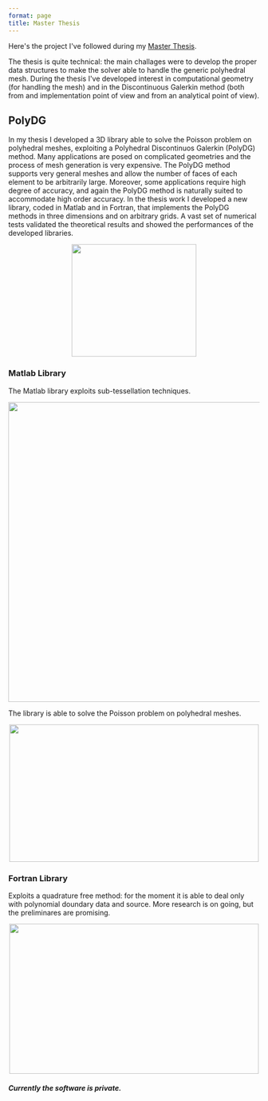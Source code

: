 ```yaml
---
format: page
title: Master Thesis
---
```


Here's the project I've followed during my [Master Thesis](https://alberto1artoni.github.io/assets/pdf/Tesi/TesiStile.pdf).

The thesis is quite technical: the main challages were to develop the proper data structures to make the solver able to handle the generic polyhedral mesh. 
During the thesis I've developed interest in computational geometry (for handling the mesh) and in the Discontinuous Galerkin method (both from and implementation point of view and from an analytical point of view).


## PolyDG

In my thesis I developed a 3D library able to solve the
Poisson problem on polyhedral meshes, exploiting a Polyhedral Discontinuos Galerkin (PolyDG) method.
Many applications are posed on complicated geometries and the process of mesh generation is very expensive. The PolyDG method supports very general meshes and allow the number of faces of each element to be arbitrarily large. Moreover, some applications require high degree of accuracy, and again the PolyDG method is naturally suited to accommodate high order accuracy.
In the thesis work I developed a new library, coded in Matlab and in
Fortran, that implements the PolyDG methods in three dimensions and
on arbitrary grids. A vast set of numerical tests validated the theoretical 
results and showed the performances of the developed libraries.

<p align="center">
  <img width="250" height="225" src="https://alberto1artoni.github.io/assets/pdf/Tesi/Immagini/Dominio.png">
</p>

### Matlab Library

The Matlab library exploits sub-tessellation techniques.

<p align="center">
  <img width="525" height="600" src="https://alberto1artoni.github.io/assets/pdf/Tesi/Immagini/SottoTassellazione.png">
</p>

The library is able to solve the Poisson problem on polyhedral meshes.

<p align="center">
  <img width="500" height="275" src="https://alberto1artoni.github.io/assets/pdf/Tesi/Immagini/MatlabCut.png">
</p>


### Fortran Library

Exploits a quadrature free method: for the moment it is able to deal only with polynomial doundary data and source. More research is on going, but the preliminares are promising.

<p align="center">
  <img width="500" height="300" src="https://alberto1artoni.github.io/assets/pdf/Tesi/Immagini/XYZ.png">
</p>


##### Currently the software is private.
